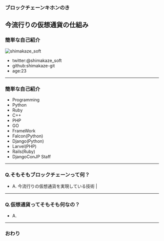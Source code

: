 ### ブロックチェーンキホンのき
今流行りの仮想通貨の仕組み
---

### 簡単な自己紹介
![shimakaze_soft](https://pbs.twimg.com/profile_images/909066968413511680/C3yzWTzO_400x400.jpg)
- twitter:@shimakaze_soft
- github:shimakaze-git
- age:23
----
### 簡単な自己紹介
- Programming
 - Python
 - Ruby
 - C++
 - PHP
 - GO
- FrameWork 
 - Falcon(Python)
 - Django(Python)
 - Larvel(PHP)
 - Rails(Ruby)
- DjangoConJP Staff

---
### Q.そもそもブロックチェーンって何？

- A. 今流行りの仮想通貨を実現している技術 |
---
### Q.仮想通貨ってそもそも何なの？

- A. 
---
### おわり
